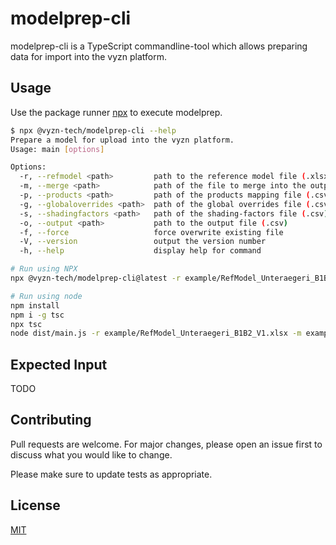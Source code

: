# modelprep-cli

modelprep-cli is a TypeScript commandline-tool which allows preparing data for import into the vyzn platform.

## Usage

Use the package runner [npx](https://github.com/npm/npm/releases/tag/v5.2.0) to execute modelprep.

```bash
$ npx @vyzn-tech/modelprep-cli --help
Prepare a model for upload into the vyzn platform.
Usage: main [options]

Options:
  -r, --refmodel <path>         path to the reference model file (.xlsx)
  -m, --merge <path>            path of the file to merge into the output file (.csv)
  -p, --products <path>         path of the products mapping file (.csv)
  -g, --globaloverrides <path>  path of the global overrides file (.csv)
  -s, --shadingfactors <path>   path of the shading-factors file (.csv)
  -o, --output <path>           path to the output file (.csv)
  -f, --force                   force overwrite existing file
  -V, --version                 output the version number
  -h, --help                    display help for command
```

```bash
# Run using NPX
npx @vyzn-tech/modelprep-cli@latest -r example/RefModel_Unteraegeri_B1B2_V1.xlsx -m example/merge.csv -p example/products_mapping.csv -g example/overrides.csv -s example/shading_factors.csv -o output.csv -f

# Run using node
npm install
npm i -g tsc
npx tsc
node dist/main.js -r example/RefModel_Unteraegeri_B1B2_V1.xlsx -m example/merge.csv -p example/products_mapping.csv -g example/overrides.csv -s example/shading_factors.csv -o output.csv -f
```

## Expected Input

TODO

## Contributing
Pull requests are welcome. For major changes, please open an issue first to discuss what you would like to change.

Please make sure to update tests as appropriate.

## License
[MIT](https://choosealicense.com/licenses/mit/)